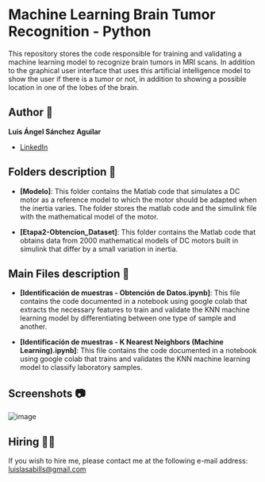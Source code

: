 # Machine Learning Brain Tumor Recognition - Python
This repository stores the code responsible for training and validating a machine learning model to recognize brain tumors in MRI scans. In addition to the graphical user interface that uses this artificial intelligence model to show the user if there is a tumor or not, in addition to showing a possible location in one of the lobes of the brain.

## Author 👤
**Luis Ángel Sánchez Aguilar**

* [LinkedIn](https://www.linkedin.com/in/sanchezluismachinelearning/)

## Folders description 📁

* **[Modelo]**: This folder contains the Matlab code that simulates a DC motor as a reference model to which the motor should be adapted when the inertia varies. The folder stores the matlab code and the simulink file with the mathematical model of the motor.

* **[Etapa2-Obtencion_Dataset]**: This folder contains the Matlab code that obtains data from 2000 mathematical models of DC motors built in simulink that differ by a small variation in inertia. 

## Main Files description 📘

* **[Identificación de muestras - Obtención de Datos.ipynb]**: This file contains the code documented in a notebook using google colab that extracts the necessary features to train and validate the KNN machine learning model by differentiating between one type of sample and another.

* **[Identificación de muestras - K Nearest Neighbors (Machine Learning).ipynb]**: This file contains the code documented in a notebook using google colab that trains and validates the KNN machine learning model to classify laboratory samples.

## Screenshots 📷
![image](https://user-images.githubusercontent.com/118120048/203473828-05e3a774-e46b-4f84-85dd-5f1474cd7a00.png)

## Hiring 🤝🏿
If you wish to hire me, please contact me at the following e-mail address: luislasabills@gmail.com

